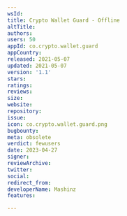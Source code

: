 ```yaml
---
wsId: 
title: Crypto Wallet Guard - Offline
altTitle: 
authors: 
users: 50
appId: co.crypto.wallet.guard
appCountry: 
released: 2021-05-07
updated: 2021-05-07
version: '1.1'
stars: 
ratings: 
reviews: 
size: 
website: 
repository: 
issue: 
icon: co.crypto.wallet.guard.png
bugbounty: 
meta: obsolete
verdict: fewusers
date: 2023-04-27
signer: 
reviewArchive: 
twitter: 
social: 
redirect_from: 
developerName: Mashinz
features: 

---
```


